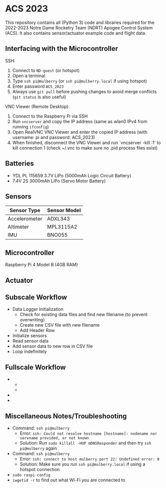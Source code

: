 # ACS 2023
This repository contains all (Python 3) code and libraries required for the 2022-2023 Notre Dame Rocketry Team (NDRT) Apogee Control System (ACS). It also contains sensor/actuator example code and flight data.

## Interfacing with the Microcontroller
SSH:
1. Connect to `ND-guest` (or hotspot)
2. Open a terminal
3. Type `ssh pi@mulberry` (or `ssh pi@mulberry.local` if using hotspot)
4. Enter password `ACS_2023`
5. Always use `git pull` before pushing changes to avoid merge conflicts (`git status` is also useful)

VNC Viewer (Remote Desktop):
1. Connect to the Raspberry Pi via SSH
2. Run `vncserver` and copy the IP address (same as wlan0 IPv4 from running `ifconfig`)
3. Open RealVNC VNC Viewer and enter the copied IP address (with username: pi and password: ACS_2023)
4. When finished, disconnect the VNC Viewer and run `vncserver -kill :1' to kill connection 1 (check ~/.vnc to make sure no .pid process files exist)

## Batteries
* YDL PL 115659 3.7V LiPo (5000mAh Logic Circuit Battery)
* 7.4V 2S 3000mAh LiPo (Servo Motor Battery)

## Sensors

|  Sensor Type  | Sensor Model |
| ------------- | ------------ |
| Accelerometer |    ADXL343   |
|   Altimeter   |   MPL3115A2  |
|      IMU      |     BNO055   |

## Microcontroller
Raspberry Pi 4 Model B (4GB RAM)

## Actuator

## Subscale Workflow

* Data Logger Initialization
  * Check for existing data files and find new filename (to prevent overwriting)
  * Create new CSV file with new filename
  * Add Header Row
* Initialize sensors
* Read sensor data
* Add sensor data to new row in CSV file
* Loop indefinitely

## Fullscale Workflow

*
  *
  *
*
*

## Miscellaneous Notes/Troubleshooting
* Command: `ssh pi@mulberry`
  * Error: `ssh: Could not resolve hostname [hostname]: nodename nor servname provided, or not known`
  * Solution: Run `sudo killall -HUP mDNSResponder` and then try `ssh pi@mulberry` again
* Command: `ssh pi@mulberry`
  * Error: `ssh: connect to host mulberry port 22: Undefined error: 0`
  * Solution: Make sure you run `ssh pi@mulberry.local` if using a hotspot connection
* `sudo raspi-config`
* `iwgetid -r` to find out what Wi-Fi you are connected to
